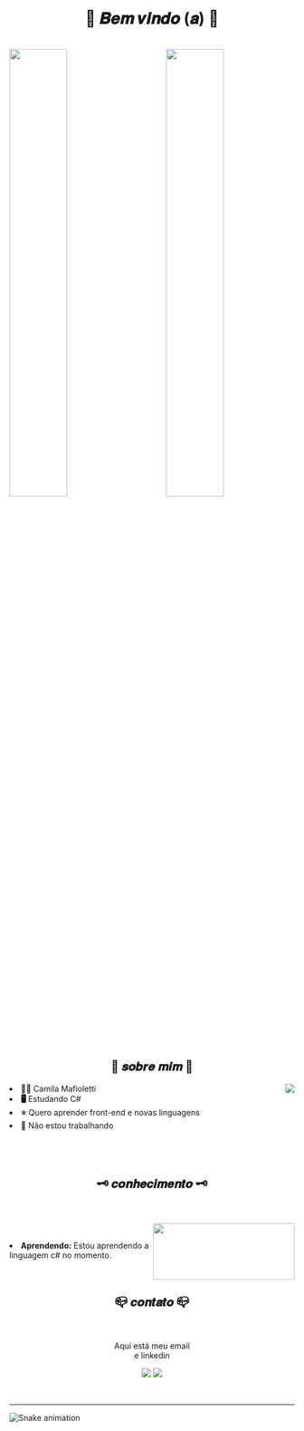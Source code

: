 
<body>
<h1 align = "center">  🌼 𝑩𝒆𝒎 𝒗𝒊𝒏𝒅𝒐 (𝒂) 🌼 </h1>
<br>
  
<div>
<img width="45%" src="https://github-readme-stats.vercel.app/api/top-langs/?username=camilamafioletti&layout=compact&langs_count=16&theme=graywhite" align="right">

<img width="45%" src="https://github-readme-stats.vercel.app/api?username=camilamafioletti&theme=graywhite&show_icons=true" >
  


  


  </div>
  
  

<div>

<h2 align="center"> 🦊  𝒔𝒐𝒃𝒓𝒆 𝒎𝒊𝒎  🦊 </h2>
  
<img src="https://media0.giphy.com/media/IgDC5yl5uyjKw/giphy.webp?cid=ecf05e47c7a281wuh0pyizi9oj58bekd9gf8gzk4ue7dpy5p&rid=giphy.webp&ct=g" align="right">
  </div>

<li>
 <b>👩‍💼</b> Camila Mafioletti </li>
<li>
<b>🖥️</b> Estudando C# 
</li>
<li>
<b>⭐</b> Quero aprender front-end e novas linguagens
</li>
<li>
<b>💼</b> Não estou trabalhando
</li>
<br><br><br>
</div>
<div>

<h2 align="center"> 🗝️ 𝒄𝒐𝒏𝒉𝒆𝒄𝒊𝒎𝒆𝒏𝒕𝒐 🗝️  </h2>
 <br>
<p>
  <div align="center">
<img src="https://media0.giphy.com/media/hkFgpYE8CRqog/200w.webp?cid=ecf05e47jbzq13gurqaxmdqm1d6t07tp2xgm8wl76ciktnx6&rid=200w.webp&ct=g" align="right" width="250px" height="100.5px" >
  </div>
</div>
<div>
  <br>
<p align="left">
<li><b>Aprendendo:</b> Estou aprendendo a linguagem c# no momento.</li>  

</p>
<br>
<h2 align="center">           📪  𝒄𝒐𝒏𝒕𝒂𝒕𝒐  📪</h2>
  <div align="center">

  </div>
<br>
<p align="center">Aqui está meu email <br>
e linkedin</p>
<p align="center"> <a href = "mailto:camilamafioletti01@gmail.com"><img src="https://img.shields.io/badge/-Gmail-%23333?style=for-the-badge&logo=gmail&logoColor=white" target="_blank"></a>
  <a href="https:" target="_blank"><img src="https://img.shields.io/badge/-LinkedIn-%230077B5?style=for-the-badge&logo=linkedin&logoColor=white" target="_blank"></a>
</div>
<br>

<hr>
</div>
</div>
    </center>
</body>

  ![Snake animation](https://github.com/camilamafioletti/camilamafioletti/blob/output/github-contribution-grid-snake.svg)

